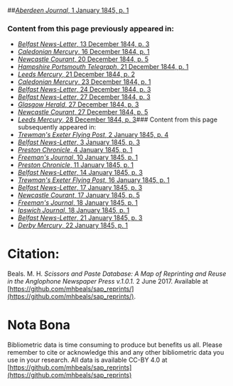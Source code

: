 ##[*Aberdeen Journal*, 1 January 1845, p. 1](https://mhbeals.github.io/sap_html/Aberdeen-Journal/Aberdeen-Journal-1-January-1845-p-1)

### Content from this page previously appeared in:
+ [*Belfast News-Letter*, 13 December 1844, p. 3](https://mhbeals.github.io/sap_html/Belfast-News-Letter/Belfast-News-Letter-13-December-1844-p-3)
+ [*Caledonian Mercury*, 16 December 1844, p. 1](https://mhbeals.github.io/sap_html/Caledonian-Mercury/Caledonian-Mercury-16-December-1844-p-1)
+ [*Newcastle Courant*, 20 December 1844, p. 5](https://mhbeals.github.io/sap_html/Newcastle-Courant/Newcastle-Courant-20-December-1844-p-5)
+ [*Hampshire Portsmouth Telegraph*, 21 December 1844, p. 1](https://mhbeals.github.io/sap_html/Hampshire-Portsmouth-Telegraph/Hampshire-Portsmouth-Telegraph-21-December-1844-p-1)
+ [*Leeds Mercury*, 21 December 1844, p. 2](https://mhbeals.github.io/sap_html/Leeds-Mercury/Leeds-Mercury-21-December-1844-p-2)
+ [*Caledonian Mercury*, 23 December 1844, p. 1](https://mhbeals.github.io/sap_html/Caledonian-Mercury/Caledonian-Mercury-23-December-1844-p-1)
+ [*Belfast News-Letter*, 24 December 1844, p. 3](https://mhbeals.github.io/sap_html/Belfast-News-Letter/Belfast-News-Letter-24-December-1844-p-3)
+ [*Belfast News-Letter*, 27 December 1844, p. 3](https://mhbeals.github.io/sap_html/Belfast-News-Letter/Belfast-News-Letter-27-December-1844-p-3)
+ [*Glasgow Herald*, 27 December 1844, p. 3](https://mhbeals.github.io/sap_html/Glasgow-Herald/Glasgow-Herald-27-December-1844-p-3)
+ [*Newcastle Courant*, 27 December 1844, p. 5](https://mhbeals.github.io/sap_html/Newcastle-Courant/Newcastle-Courant-27-December-1844-p-5)
+ [*Leeds Mercury*, 28 December 1844, p. 3](https://mhbeals.github.io/sap_html/Leeds-Mercury/Leeds-Mercury-28-December-1844-p-3)### Content from this page subsequently appeared in:
+ [*Trewman's Exeter Flying Post*, 2 January 1845, p. 4](https://mhbeals.github.io/sap_html/Trewman's-Exeter-Flying-Post/Trewman's-Exeter-Flying-Post-2-January-1845-p-4)
+ [*Belfast News-Letter*, 3 January 1845, p. 3](https://mhbeals.github.io/sap_html/Belfast-News-Letter/Belfast-News-Letter-3-January-1845-p-3)
+ [*Preston Chronicle*, 4 January 1845, p. 1](https://mhbeals.github.io/sap_html/Preston-Chronicle/Preston-Chronicle-4-January-1845-p-1)
+ [*Freeman's Journal*, 10 January 1845, p. 1](https://mhbeals.github.io/sap_html/Freeman's-Journal/Freeman's-Journal-10-January-1845-p-1)
+ [*Preston Chronicle*, 11 January 1845, p. 1](https://mhbeals.github.io/sap_html/Preston-Chronicle/Preston-Chronicle-11-January-1845-p-1)
+ [*Belfast News-Letter*, 14 January 1845, p. 3](https://mhbeals.github.io/sap_html/Belfast-News-Letter/Belfast-News-Letter-14-January-1845-p-3)
+ [*Trewman's Exeter Flying Post*, 16 January 1845, p. 1](https://mhbeals.github.io/sap_html/Trewman's-Exeter-Flying-Post/Trewman's-Exeter-Flying-Post-16-January-1845-p-1)
+ [*Belfast News-Letter*, 17 January 1845, p. 3](https://mhbeals.github.io/sap_html/Belfast-News-Letter/Belfast-News-Letter-17-January-1845-p-3)
+ [*Newcastle Courant*, 17 January 1845, p. 5](https://mhbeals.github.io/sap_html/Newcastle-Courant/Newcastle-Courant-17-January-1845-p-5)
+ [*Freeman's Journal*, 18 January 1845, p. 1](https://mhbeals.github.io/sap_html/Freeman's-Journal/Freeman's-Journal-18-January-1845-p-1)
+ [*Ipswich Journal*, 18 January 1845, p. 1](https://mhbeals.github.io/sap_html/Ipswich-Journal/Ipswich-Journal-18-January-1845-p-1)
+ [*Belfast News-Letter*, 21 January 1845, p. 3](https://mhbeals.github.io/sap_html/Belfast-News-Letter/Belfast-News-Letter-21-January-1845-p-3)
+ [*Derby Mercury*, 22 January 1845, p. 1](https://mhbeals.github.io/sap_html/Derby-Mercury/Derby-Mercury-22-January-1845-p-1)
                    
# Citation: 

Beals. M. H. *Scissors and Paste Database: A Map of Reprinting and Reuse in the Anglophone Newspaper Press v.1.0.1.* 2 June 2017. Available at [https://github.com/mhbeals/sap_reprints/](https://github.com/mhbeals/sap_reprints/). 
                    
# Nota Bona

Bibliometric data is time consuming to produce but benefits us all. Please remember to cite or acknowledge this and any other bibliometric data you use in your research. All data is available CC-BY 4.0 at [https://github.com/mhbeals/sap_reprints](https://github.com/mhbeals/sap_reprints)